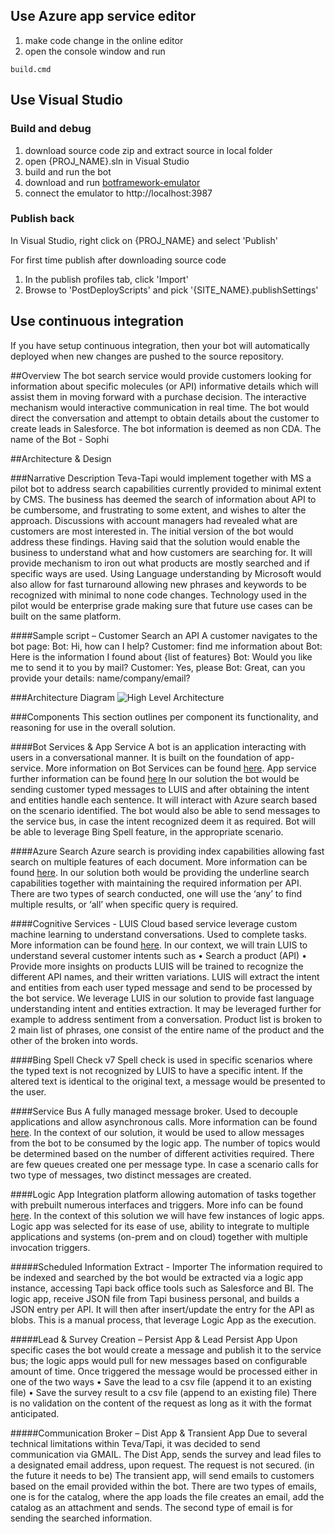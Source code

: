 ## Use Azure app service editor

1. make code change in the online editor
2. open the console window and run

```
build.cmd
```

## Use Visual Studio 

### Build and debug
1. download source code zip and extract source in local folder
2. open {PROJ_NAME}.sln in Visual Studio
3. build and run the bot
4. download and run [botframework-emulator](https://emulator.botframework.com/)
5. connect the emulator to http://localhost:3987

### Publish back

In Visual Studio, right click on {PROJ_NAME} and select 'Publish'

For first time publish after downloading source code
1. In the publish profiles tab, click 'Import'
2. Browse to 'PostDeployScripts' and pick '{SITE_NAME}.publishSettings'


## Use continuous integration

If you have setup continuous integration, then your bot will automatically deployed when new changes are pushed to the source repository.



##Overview
The bot search service would provide customers looking for information about specific molecules (or API) informative details which will assist them in moving forward with a purchase decision. The interactive mechanism would interactive communication in real time. The bot would direct the conversation and attempt to obtain details about the customer to create leads in Salesforce.
The bot information is deemed as non CDA.
The name of the Bot - Sophi

##Architecture & Design

###Narrative Description
Teva-Tapi would implement together with MS a pilot bot to address search capabilities currently provided to minimal extent by CMS. The business has deemed the search of information about API to be cumbersome, and frustrating to some extent, and wishes to alter the approach. Discussions with account managers had revealed what are customers are most interested in. The initial version of the bot would address these findings. Having said that the solution would enable the business to understand what and how customers are searching for. It will provide mechanism to iron out what products are mostly searched and if specific ways are used. Using Language understanding by Microsoft would also allow for fast turnaround allowing new phrases and keywords to be recognized with minimal to none code changes. Technology used in the pilot would be enterprise grade making sure that future use cases can be built on the same platform.

####Sample script – Customer Search an API
A customer navigates to the bot page: 
Bot: Hi, how can I help?
Customer: find me information about <API>
Bot: Here is the information I found about <API> {list of features}
Bot: Would you like me to send it to you by mail?
Customer: Yes, please
Bot: Great, can you provide your details: name/company/email?


###Architecture Diagram
![High Level Architecture](https://user-images.githubusercontent.com/37622785/50393654-4b1da680-0760-11e9-8f9b-9a4a26afce3a.png)


###Components
This section outlines per component its functionality, and reasoning for use in the overall solution.

####Bot Services & App Service
A bot is an application interacting with users in a conversational manner. It is built on the foundation of app-service. More information on Bot Services can be found [here](https://docs.microsoft.com/en-us/azure/bot-service/?view=azure-bot-service-3.0). App service further information can be found [here](https://docs.microsoft.com/en-us/azure/app-service/)
In our solution the bot would be sending customer typed messages to LUIS and after obtaining the intent and entities handle each sentence. It will interact with Azure search based on the scenario identified. The bot would also be able to send messages to the service bus, in case the intent recognized deem it as required. Bot will be able to leverage Bing Spell feature, in the appropriate scenario.

####Azure Search
Azure search is providing index capabilities allowing fast search on multiple features of each document. More information can be found [here](https://docs.microsoft.com/en-us/azure/search/search-what-is-azure-search).
In our solution both would be providing the underline search capabilities together with maintaining the required information per API.
There are two types of search conducted, one will use the ‘any’ to find multiple results, or ‘all’ when specific query is required.

####Cognitive Services - LUIS
Cloud based service leverage custom machine learning to understand conversations. Used to complete tasks. More information can be found [here](https://docs.microsoft.com/en-us/azure/cognitive-services/luis/home).
In our context, we will train LUIS to understand several customer intents such as 
•	Search a product (API)
•	Provide more insights on products
LUIS will be trained to recognize the different API names, and their written variations. LUIS will extract the intent and entities from each user typed message and send to be processed by the bot service. We leverage LUIS in our solution to provide fast language understanding intent and entities extraction. It may be leveraged further for example to address sentiment from a conversation. 
Product list is broken to 2 main list of phrases, one consist of the entire name of the product and the other of the broken into words.

####Bing Spell Check v7
Spell check is used in specific scenarios where the typed text is not recognized by LUIS to have a specific intent. If the altered text is identical to the original text, a message would be presented to the user.

####Service Bus
A fully managed message broker. Used to decouple applications and allow asynchronous calls. More information can be found [here](https://docs.microsoft.com/en-us/azure/service-bus-messaging/).
In the context of our solution, it would be used to allow messages from the bot to be consumed by the logic app. The number of topics would be determined based on the number of different activities required. 
There are few queues created one per message type. In case a scenario calls for two type of messages, two distinct messages are created.


####Logic App
Integration platform allowing automation of tasks together with prebuilt numerous interfaces and triggers. More info can be found [here](https://docs.microsoft.com/en-us/azure/logic-apps/).
In the context of this solution we will have few instances of logic apps. Logic app was selected for its ease of use, ability to integrate to multiple applications and systems (on-prem and on cloud) together with multiple invocation triggers.

#####Scheduled Information Extract - Importer
The information required to be indexed and searched by the bot would be extracted via a logic app instance, accessing Tapi back office tools such as Salesforce and BI. The logic app, receive JSON file from Tapi business personal, and builds a JSON entry per API. It will then after insert/update the entry for the API as blobs. This is a manual process, that leverage Logic App as the execution.

#####Lead & Survey Creation – Persist App & Lead Persist App
Upon specific cases the bot would create a message and publish it to the service bus; the logic apps would pull for new messages based on configurable amount of time. Once triggered the message would be processed either in one of the two ways
•	Save the lead to a csv file (append it to an existing file)
•	Save the survey result to a csv file (append to an existing file)
There is no validation on the content of the request as long as it with the format anticipated.

#####Communication Broker – Dist App & Transient App
Due to several technical limitations within Teva/Tapi, it was decided to send communication via GMAIL. The Dist App, sends the survey and lead files to a designated email address, upon request. The request is not secured. (in the future it needs to be)
The transient app, will send emails to customers based on the email provided within the bot.
There are two types of emails, one is for the catalog, where the app loads the file creates an email, add the catalog as an attachment and sends. The second type of email is for sending the searched information.







